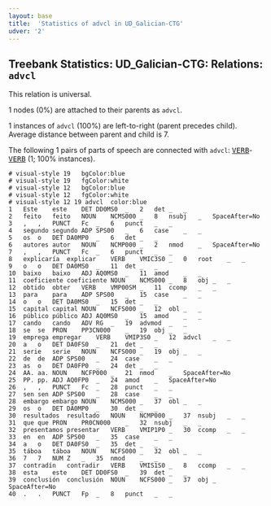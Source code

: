 ```yaml
---
layout: base
title:  'Statistics of advcl in UD_Galician-CTG'
udver: '2'
---
```


## Treebank Statistics: UD_Galician-CTG: Relations: `advcl`

This relation is universal.

1 nodes (0%) are attached to their parents as `advcl`.

1 instances of `advcl` (100%) are left-to-right (parent precedes child).
Average distance between parent and child is 7.

The following 1 pairs of parts of speech are connected with `advcl`: <tt><a href="gl_ctg-pos-VERB.html">VERB</a></tt>-<tt><a href="gl_ctg-pos-VERB.html">VERB</a></tt> (1; 100% instances).


~~~ conllu
# visual-style 19	bgColor:blue
# visual-style 19	fgColor:white
# visual-style 12	bgColor:blue
# visual-style 12	fgColor:white
# visual-style 12 19 advcl	color:blue
1	Este	este	DET	DD0MS0	_	2	det	_	_
2	feito	feito	NOUN	NCMS000	_	8	nsubj	_	SpaceAfter=No
3	,	,	PUNCT	Fc	_	6	punct	_	_
4	segundo	segundo	ADP	SPS00	_	6	case	_	_
5	os	o	DET	DA0MP0	_	6	det	_	_
6	autores	autor	NOUN	NCMP000	_	2	nmod	_	SpaceAfter=No
7	,	,	PUNCT	Fc	_	6	punct	_	_
8	explicaría	explicar	VERB	VMIC3S0	_	0	root	_	_
9	o	o	DET	DA0MS0	_	11	det	_	_
10	baixo	baixo	ADJ	AQ0MS0	_	11	amod	_	_
11	coeficiente	coeficiente	NOUN	NCMS000	_	8	obj	_	_
12	obtido	obter	VERB	VMP00SM	_	11	ccomp	_	_
13	para	para	ADP	SPS00	_	15	case	_	_
14	o	o	DET	DA0MS0	_	15	det	_	_
15	capital	capital	NOUN	NCFS000	_	12	obl	_	_
16	público	público	ADJ	AQ0MS0	_	15	amod	_	_
17	cando	cando	ADV	RG	_	19	advmod	_	_
18	se	se	PRON	PP3CN000	_	19	obj	_	_
19	emprega	empregar	VERB	VMIP3S0	_	12	advcl	_	_
20	a	o	DET	DA0FS0	_	21	det	_	_
21	serie	serie	NOUN	NCFS000	_	19	obj	_	_
22	de	de	ADP	SPS00	_	24	case	_	_
23	as	o	DET	DA0FP0	_	24	det	_	_
24	AA.	aa.	NOUN	NCFP000	_	21	nmod	_	SpaceAfter=No
25	PP.	pp.	ADJ	AQ0FP0	_	24	amod	_	SpaceAfter=No
26	,	,	PUNCT	Fc	_	28	punct	_	_
27	sen	sen	ADP	SPS00	_	28	case	_	_
28	embargo	embargo	NOUN	NCMS000	_	37	obl	_	_
29	os	o	DET	DA0MP0	_	30	det	_	_
30	resultados	resultado	NOUN	NCMP000	_	37	nsubj	_	_
31	que	que	PRON	PR0CN000	_	32	nsubj	_	_
32	presentamos	presentar	VERB	VMIP1P0	_	30	ccomp	_	_
33	en	en	ADP	SPS00	_	35	case	_	_
34	a	o	DET	DA0FS0	_	35	det	_	_
35	táboa	táboa	NOUN	NCFS000	_	32	obl	_	_
36	7	7	NUM	Z	_	35	nmod	_	_
37	contradín	contradir	VERB	VMIS1S0	_	8	ccomp	_	_
38	esta	este	DET	DD0FS0	_	39	det	_	_
39	conclusión	conclusión	NOUN	NCFS000	_	37	obj	_	SpaceAfter=No
40	.	.	PUNCT	Fp	_	8	punct	_	_

~~~


